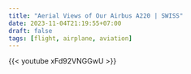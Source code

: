 ```yaml
---
title: "Aerial Views of Our Airbus A220 | SWISS"
date: 2023-11-04T21:19:55+07:00
draft: false
tags: [flight, airplane, aviation]
---
```


{{< youtube xFd92VNGGwU >}}